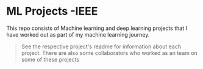 # ML Projects -IEEE

This repo consists of Machine learning and deep learning projects that I have worked out as part of my machine learning journey.

> See the respective project's readme for information about each project.
> There are also some collaborators who worked as an team on some of these projects
